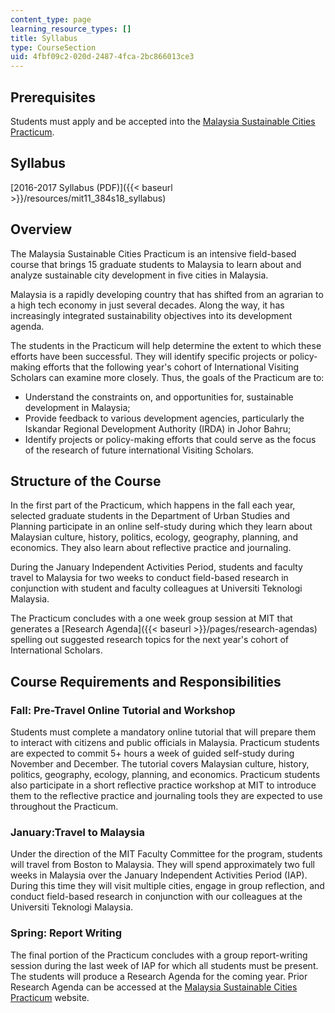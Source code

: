 ```yaml
---
content_type: page
learning_resource_types: []
title: Syllabus
type: CourseSection
uid: 4fbf09c2-020d-2487-4fca-2bc866013ce3
---
```


Prerequisites
-------------

Students must apply and be accepted into the [Malaysia Sustainable Cities Practicum](https://malaysiacities.mit.edu/).

Syllabus
--------

[2016-2017 Syllabus (PDF)]({{< baseurl >}}/resources/mit11_384s18_syllabus)

Overview
--------

The Malaysia Sustainable Cities Practicum is an intensive field-based course that brings 15 graduate students to Malaysia to learn about and analyze sustainable city development in five cities in Malaysia.

Malaysia is a rapidly developing country that has shifted from an agrarian to a high tech economy in just several decades. Along the way, it has increasingly integrated sustainability objectives into its development agenda.

The students in the Practicum will help determine the extent to which these efforts have been successful. They will identify specific projects or policy-making efforts that the following year's cohort of International Visiting Scholars can examine more closely. Thus, the goals of the Practicum are to:

*   Understand the constraints on, and opportunities for, sustainable development in Malaysia;
*   Provide feedback to various development agencies, particularly the Iskandar Regional Development Authority (IRDA) in Johor Bahru;
*   Identify projects or policy-making efforts that could serve as the focus of the research of future international Visiting Scholars.

Structure of the Course
-----------------------

In the first part of the Practicum, which happens in the fall each year, selected graduate students in the Department of Urban Studies and Planning participate in an online self-study during which they learn about Malaysian culture, history, politics, ecology, geography, planning, and economics. They also learn about reflective practice and journaling.

During the January Independent Activities Period, students and faculty travel to Malaysia for two weeks to conduct field-based research in conjunction with student and faculty colleagues at Universiti Teknologi Malaysia. 

The Practicum concludes with a one week group session at MIT that generates a [Research Agenda]({{< baseurl >}}/pages/research-agendas) spelling out suggested research topics for the next year's cohort of International Scholars.

Course Requirements and Responsibilities
----------------------------------------

### Fall: Pre-Travel Online Tutorial and Workshop

Students must complete a mandatory online tutorial that will prepare them to interact with citizens and public officials in Malaysia. Practicum students are expected to commit 5+ hours a week of guided self-study during November and December. The tutorial covers Malaysian culture, history, politics, geography, ecology, planning, and economics. Practicum students also participate in a short reflective practice workshop at MIT to introduce them to the reflective practice and journaling tools they are expected to use throughout the Practicum.

### January:Travel to Malaysia

Under the direction of the MIT Faculty Committee for the program, students will travel from Boston to Malaysia. They will spend approximately two full weeks in Malaysia over the January Independent Activities Period (IAP). During this time they will visit multiple cities, engage in group reflection, and conduct field-based research in conjunction with our colleagues at the Universiti Teknologi Malaysia.

### Spring: Report Writing

The final portion of the Practicum concludes with a group report-writing session during the last week of IAP for which all students must be present. The students will produce a Research Agenda for the coming year. Prior Research Agenda can be accessed at the [Malaysia Sustainable Cities Practicum](https://malaysiacities.mit.edu/researchagenda) website.